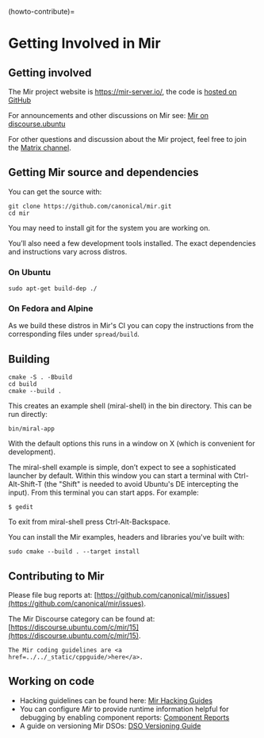 (howto-contribute)=
# Getting Involved in Mir

## Getting involved

The Mir project website is <https://mir-server.io/>,
the code is [hosted on GitHub](https://github.com/canonical/mir)

For announcements and other discussions on Mir see:
[Mir on discourse.ubuntu](https://discourse.ubuntu.com/c/mir/15)

For other questions and discussion about the Mir project, feel free to join the
[Matrix channel](https://matrix.to/#/#mir-server:matrix.org).


## Getting Mir source and dependencies

You can get the source with:

    git clone https://github.com/canonical/mir.git
    cd mir

You may need to install git for the system you are working on.

You’ll also need a few development tools installed. The exact dependencies and
instructions vary across distros.

###  On Ubuntu

    sudo apt-get build-dep ./

### On Fedora and Alpine

As we build these distros in Mir's CI you can copy the instructions
from the corresponding files under `spread/build`.

## Building

    cmake -S . -Bbuild
    cd build
    cmake --build .

This creates an example shell (miral-shell) in the bin directory. This can be
run directly:

    bin/miral-app

With the default options this runs in a window on X (which is convenient for
development).

The miral-shell example is simple, don’t expect to see a sophisticated launcher
by default. Within this window you can start a terminal with Ctrl-Alt-Shift-T
(the "Shift" is needed to avoid Ubuntu's DE intercepting the input). From this
terminal you can start apps. For example:

    $ gedit

To exit from miral-shell press Ctrl-Alt-Backspace.

You can install the Mir examples, headers and libraries you've built with:

    sudo cmake --build . --target install

## Contributing to Mir

Please file bug reports at: [https://github.com/canonical/mir/issues](https://github.com/canonical/mir/issues).

The Mir Discourse category can be found at: [https://discourse.ubuntu.com/c/mir/15](https://discourse.ubuntu.com/c/mir/15).

```{raw} html
The Mir coding guidelines are <a href=../../_static/cppguide/>here</a>.
```

## Working on code
 - Hacking guidelines can be found here: [Mir Hacking Guides](https://github.com/canonical/mir/blob/main/HACKING.md)
 - You can configure *Mir* to provide runtime information helpful for debugging
   by enabling component reports: [Component Reports](../explanation/component_reports.md)
 - A guide on versioning Mir DSOs: [DSO Versioning Guide](../reference/dso_versioning_guide.md)
